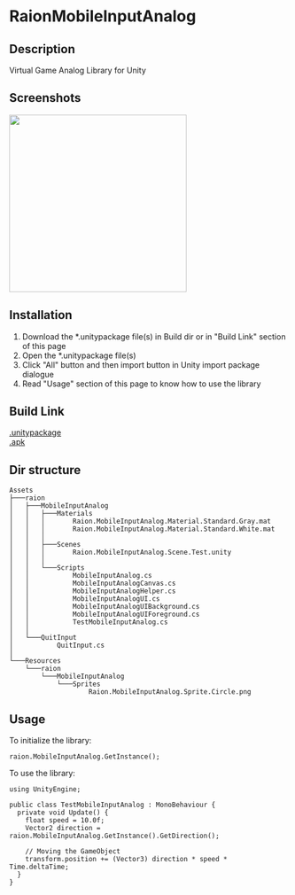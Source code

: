 # RaionMobileInputAnalog
  
## Description
Virtual Game Analog Library for Unity
  
## Screenshots
<img src="https://cdn.rawgit.com/jmsrsd/MobileInputAnalog/c25ccd89/Screenshots/Screenshot.00.jpg" height="320"/>

## Installation
1. Download the \*.unitypackage file(s) in Build dir or in "Build Link" section of this page
2. Open the \*.unitypackage file(s)
3. Click "All" button and then import button in Unity import package dialogue
4. Read "Usage" section of this page to know how to use the library

## Build Link
[.unitypackage](https://github.com/jmsrsd/MobileInputAnalog/raw/master/Build/Raion.MobileInputAnalog.unitypackage)  
[.apk](https://github.com/jmsrsd/RaionMobileInputAnalog/raw/master/Build/apk/Raion.AnalogTouchInput.Test.apk)
  
## Dir structure
```
Assets
├───raion
│   ├───MobileInputAnalog
│   │   ├───Materials
│   │   │       Raion.MobileInputAnalog.Material.Standard.Gray.mat
│   │   │       Raion.MobileInputAnalog.Material.Standard.White.mat
│   │   │
│   │   ├───Scenes
│   │   │       Raion.MobileInputAnalog.Scene.Test.unity
│   │   │
│   │   └───Scripts
│   │           MobileInputAnalog.cs
│   │           MobileInputAnalogCanvas.cs
│   │           MobileInputAnalogHelper.cs
│   │           MobileInputAnalogUI.cs
│   │           MobileInputAnalogUIBackground.cs
│   │           MobileInputAnalogUIForeground.cs
│   │           TestMobileInputAnalog.cs
│   │
│   └───QuitInput
│           QuitInput.cs
│
└───Resources
    └───raion
        └───MobileInputAnalog
            └───Sprites
                    Raion.MobileInputAnalog.Sprite.Circle.png
```
  
## Usage
To initialize the library:
```
raion.MobileInputAnalog.GetInstance();
```

To use the library:
```
using UnityEngine;

public class TestMobileInputAnalog : MonoBehaviour {
  private void Update() {
    float speed = 10.0f;
    Vector2 direction = raion.MobileInputAnalog.GetInstance().GetDirection();

    // Moving the GameObject
    transform.position += (Vector3) direction * speed * Time.deltaTime;
  }
}
```

